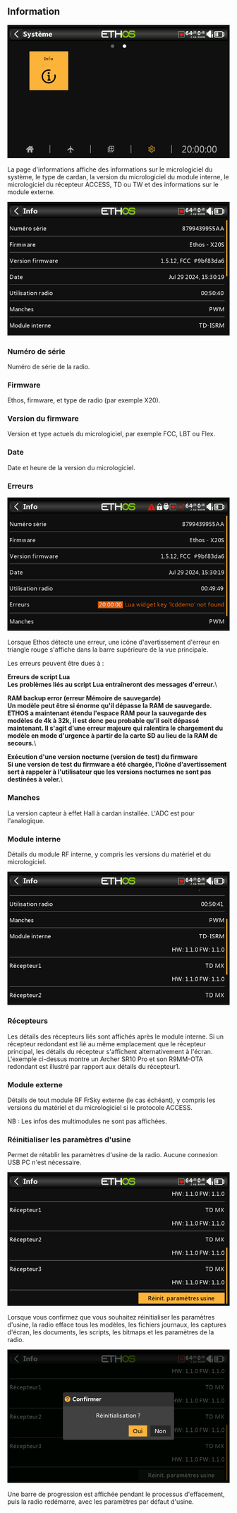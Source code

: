 ## Information

![Icône Information](../assets/system-icon-info.png)

La page d'informations affiche des informations sur le micrologiciel du système, le type de cardan, la version du micrologiciel du module interne, le micrologiciel du récepteur ACCESS, TD ou TW et des informations sur le module externe.

![Information](../assets/system-info.png)

### Numéro de série

Numéro de série de la radio.

### Firmware

Ethos, firmware, et type de radio (par exemple X20).

### Version du firmware

Version et type actuels du micrologiciel, par exemple FCC, LBT ou Flex.

### Date

Date et heure de la version du micrologiciel.

### Erreurs

![Erreurs](../assets/system-info-errors.png)

Lorsque Ethos détecte une erreur, une icône d'avertissement d'erreur en triangle rouge s'affiche dans la barre supérieure de la vue principale.

Les erreurs peuvent être dues à :

**Erreurs de script Lua**\
**Les problèmes liés au script Lua entraîneront des messages d'erreur.**\

**RAM backup error (erreur Mémoire de sauvegarde)**\
**Un modèle peut être si énorme qu'il dépasse la RAM de sauvegarde. ETHOS a maintenant étendu l'espace RAM pour la sauvegarde des modèles de 4k à 32k, il est donc peu probable qu'il soit dépassé maintenant. Il s'agit d'une erreur majeure qui ralentira le chargement du modèle en mode d'urgence à partir de la carte SD au lieu de la RAM de secours.**\

**Exécution d'une version nocturne (version de test) du firmware**\
**Si une version de test du firmware a été chargée, l'icône d'avertissement sert à rappeler à l'utilisateur que les versions nocturnes ne sont pas destinées à voler.**\

### Manches

La version capteur à effet Hall à cardan installée. L'ADC est pour l'analogique.

### Module interne

Détails du module RF interne, y compris les versions du matériel et du micrologiciel.

![Version du module interne](../assets/system-info-internal-module.png)

### Récepteurs

Les détails des récepteurs liés sont affichés après le module interne. Si un récepteur redondant est lié au même emplacement que le récepteur principal, les détails du récepteur s'affichent alternativement à l'écran. L'exemple ci-dessus montre un Archer SR10 Pro et son R9MM-OTA redondant est illustré par rapport aux détails du récepteur1.

### Module externe

Détails de tout module RF FrSky externe (le cas échéant), y compris les versions du matériel et du micrologiciel si le protocole ACCESS.

NB : Les infos des multimodules ne sont pas affichées.

### Réinitialiser les paramètres d'usine

Permet de rétablir les paramètres d'usine de la radio. Aucune connexion USB PC n'est nécessaire.

![Réinitialisation de la radio](../assets/system-info-factory-reset.png)

Lorsque vous confirmez que vous souhaitez réinitialiser les paramètres d'usine, la radio efface tous les modèles, les fichiers journaux, les captures d'écran, les documents, les scripts, les bitmaps et les paramètres de la radio.

![Confirmation de réinitialisation de la radio](../assets/system-info-factory-reset-confirm.png)

Une barre de progression est affichée pendant le processus d'effacement, puis la radio redémarre, avec les paramètres par défaut d'usine.
